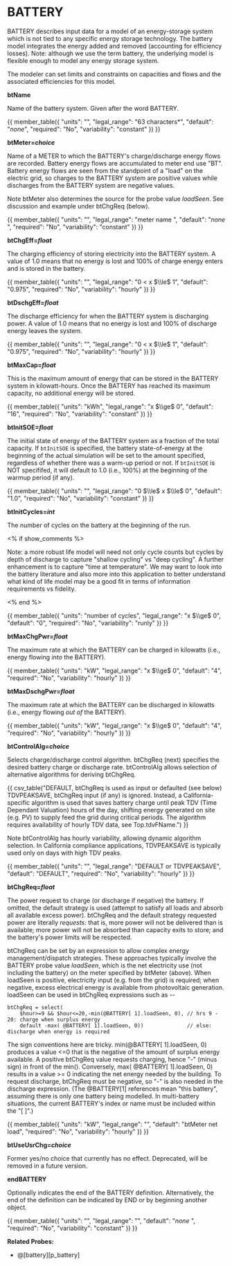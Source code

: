 # BATTERY

BATTERY describes input data for a model of an energy-storage system which is not tied to any specific energy storage technology. The battery model integrates the energy added and removed (accounting for efficiency losses). Note: although we use the term battery, the underlying model is flexible enough to model any energy storage system.

The modeler can set limits and constraints on capacities and flows and the associated efficiencies for this model.

**btName**

Name of the battery system. Given after the word BATTERY.

{{
  member_table({
    "units": "",
    "legal_range": "63 characters*", 
    "default": "*none*",
    "required": "No",
    "variability": "constant" 
  })
}}

**btMeter=*choice***

Name of a METER to which the BATTERY's charge/discharge energy flows are recorded. Battery energy flows are accumulated to meter end use "BT". Battery energy flows are seen from the standpoint of a "load" on the electric grid, so charges to the BATTERY system are positive values while discharges from the BATTERY system are negative values.

Note btMeter also determines the source for the probe value *loadSeen*.  See discussion and example under btChgReq (below).

{{
  member_table({
    "units": "",
    "legal_range": "meter name ", 
    "default": "*none* ",
    "required": "No",
    "variability": "constant" 
  })
}}

**btChgEff=*float***

The charging efficiency of storing electricity into the BATTERY system. A value of 1.0 means that no energy is lost and 100% of charge energy enters and is stored in the battery.

{{
  member_table({
    "units": "",
    "legal_range": "0 < x $\\le$ 1", 
    "default": "0.975",
    "required": "No",
    "variability": "hourly" 
  })
}}

**btDschgEff=*float***

The discharge efficiency for when the BATTERY system is discharging power. A value of 1.0 means that no energy is lost and 100% of discharge energy leaves the system.

{{
  member_table({
    "units": "",
    "legal_range": "0 < x $\\le$ 1", 
    "default": "0.975",
    "required": "No",
    "variability": "hourly" 
  })
}}

**btMaxCap=*float***

This is the maximum amount of energy that can be stored in the BATTERY system in kilowatt-hours. Once the BATTERY has reached its maximum capacity, no additional energy will be stored.

{{
  member_table({
    "units": "kWh",
    "legal_range": "x $\\ge$ 0", 
    "default": "16",
    "required": "No",
    "variability": "constant" 
  })
}}

**btInitSOE=*float***

The initial state of energy of the BATTERY system as a fraction of the total capacity. If `btInitSOE` is specified, the battery state-of-energy at the beginning of the actual simulation will be set to the amount specified, regardless of whether there was a warm-up period or not. If `btInitSOE` is NOT specififed, it will default to 1.0 (i.e., 100%) at the beginning of the warmup period (if any).

{{
  member_table({
    "units": "",
    "legal_range": "0 $\\le$ x $\\le$ 0", 
    "default": "1.0",
    "required": "No",
    "variability": "constant" 
  })
}}

**btInitCycles=*int***

The number of cycles on the battery at the beginning of the run.

<% if show_comments %>

Note: a more robust life model will need not only cycle counts but cycles by depth of discharge to capture "shallow cycling" vs "deep cycling". A further enhancement is to capture "time at temperature". We may want to look into the battery literature and also more into this application to better understand what kind of life model may be a good fit in terms of information requirements vs fidelity.

<% end %>

{{
  member_table({
    "units": "number of cycles",
    "legal_range": "x $\\ge$ 0", 
    "default": "0",
    "required": "No",
    "variability": "runly" 
  })
}}

**btMaxChgPwr=*float***

The maximum rate at which the BATTERY can be charged in kilowatts (i.e., energy flowing *into* the BATTERY).

{{
  member_table({
    "units": "kW",
    "legal_range": "x $\\ge$ 0", 
    "default": "4",
    "required": "No",
    "variability": "hourly" 
  })
}}

**btMaxDschgPwr=*float***

The maximum rate at which the BATTERY can be discharged in kilowatts (i.e., energy flowing *out of* the BATTERY).

{{
  member_table({
    "units": "kW",
    "legal_range": "x $\\ge$ 0", 
    "default": "4",
    "required": "No",
    "variability": "hourly" 
  })
}}

**btControlAlg=*choice***

Selects charge/discharge control algorithm.  btChgReq (next) specifies the desired battery charge or discharge rate.  btControlAlg allows selection of alternative algorithms for deriving btChgReq.

{{
  csv_table("DEFAULT,        btChgReq is used as input or defaulted (see below)
TDVPEAKSAVE,    btChgReq input (if any) is ignored.  Instead&comma; a California-specific algorithm is used that saves battery charge until peak TDV (Time Dependant Valuation) hours of the day&comma; shifting energy generated on site (e.g. PV) to supply feed the grid during critical periods.  The algorithm requires availability of hourly TDV data&comma; see Top.tdvFName.")
}}

Note btControlAlg has hourly variability, allowing dynamic algorithm selection.  In California compliance applications, TDVPEAKSAVE is typically used only on days with high TDV peaks.

{{
  member_table({
    "units": "",
    "legal_range": "DEFAULT or TDVPEAKSAVE", 
    "default": "DEFAULT",
    "required": "No",
    "variability": "hourly" 
  })
}}

**btChgReq=*float***

The power request to charge (or discharge if negative) the battery. If omitted, the default strategy is used (attempt to satisfy all loads and absorb all available excess power).  btChgReq and the default strategy requested power are literally *requests*: that is, more power will not be delivered than is available; more power will not be absorbed than capacity exits to store; and the battery's power limits will be respected.

btChgReq can be set by an expression to allow complex energy management/dispatch strategies.  These approaches typically involve the BATTERY probe value *loadSeen*, which is the net electricity use (not including the battery) on the meter specified by btMeter (above).  When loadSeen is positive, electricity input (e.g. from the grid) is required; when negative, excess electrical energy is available from photovoltaic generation. loadSeen can be used in btChgReq expressions such as --

    btChgReq = select(
        $hour>=9 && $hour<=20,-min(@BATTERY[ 1].loadSeen, 0), // hrs 9 - 20: charge when surplus energy
        default -max( @BATTERY[ 1].loadSeen, 0))              // else: discharge when energy is required

The sign conventions here are tricky.  min(@BATTERY[ 1].loadSeen, 0) produces a value <=0 that is the negative of the amount of surplus energy available.  A positive btChgReq value requests charging, hence "-" (minus sign) in front of the min().  Conversely, max( @BATTERY[ 1].loadSeen, 0) results in a value >= 0 indicating the net energy needed by the building.  To request discharge, btChgReq must be negative, so "-" is also needed in the discharge expression.  (The @BATTERY[1] references mean "this battery", assuming there is only one battery being modelled.  In multi-battery situations, the current BATTERY's index or name must be included within the "[  ]".)

{{
  member_table({
    "units": "kW",
    "legal_range": "", 
    "default": "btMeter net load",
    "required": "No",
    "variability": "hourly" 
  })
}}

**btUseUsrChg=*choice***

Former yes/no choice that currently has no effect.  Deprecated, will be removed in a future version.

**endBATTERY**

Optionally indicates the end of the BATTERY definition. Alternatively, the end of the definition can be indicated by END or by beginning another object.

{{
  member_table({
    "units": "",
    "legal_range": "", 
    "default": "*none* ",
    "required": "No",
    "variability": "constant" 
  })
}}

<!--
Probes? Control strategies?

SOE

-->

**Related Probes:**

- @[battery][p_battery]
